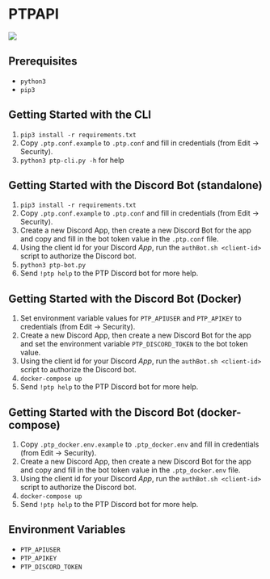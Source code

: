 # PTPAPI

[![](https://images.microbadger.com/badges/version/ndlexecme/ptpbot.svg)](https://microbadger.com/images/ndlexecme/ptpbot "Get your own version badge on microbadger.com")

## Prerequisites
* `python3`
* `pip3`

## Getting Started with the CLI
1. `pip3 install -r requirements.txt`
2. Copy `.ptp.conf.example` to `.ptp.conf` and fill in credentials (from Edit -> Security).
3. `python3 ptp-cli.py -h` for help

## Getting Started with the Discord Bot (standalone)
1. `pip3 install -r requirements.txt`
2. Copy `.ptp.conf.example` to `.ptp.conf` and fill in credentials (from Edit -> Security).
3. Create a new Discord App, then create a new Discord Bot for the app and copy and fill in the bot token value in the `.ptp.conf` file.
4. Using the client id for your Discord *App*, run the `authBot.sh <client-id>` script to authorize the Discord bot.
5. `python3 ptp-bot.py`
6. Send `!ptp help` to the PTP Discord bot for more help.

## Getting Started with the Discord Bot (Docker)
1. Set environment variable values for `PTP_APIUSER` and `PTP_APIKEY` to credentials (from Edit -> Security).
2. Create a new Discord App, then create a new Discord Bot for the app and set the environment variable `PTP_DISCORD_TOKEN` to the bot token value.
3. Using the client id for your Discord *App*, run the `authBot.sh <client-id>` script to authorize the Discord bot.
4. `docker-compose up`
5. Send `!ptp help` to the PTP Discord bot for more help.

## Getting Started with the Discord Bot (docker-compose)
1. Copy `.ptp_docker.env.example` to `.ptp_docker.env` and fill in credentials (from Edit -> Security).
2. Create a new Discord App, then create a new Discord Bot for the app and copy and fill in the bot token value in the `.ptp_docker.env` file.
3. Using the client id for your Discord *App*, run the `authBot.sh <client-id>` script to authorize the Discord bot.
4. `docker-compose up`
5. Send `!ptp help` to the PTP Discord bot for more help.

## Environment Variables
* `PTP_APIUSER`
* `PTP_APIKEY`
* `PTP_DISCORD_TOKEN`
